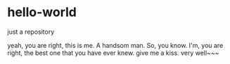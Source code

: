# hello-world
just a repository

yeah, you are right, this is me. A handsom man.
So, you know. I'm, you are right, the best one that you have ever knew.
give me a kiss. very well~~~
